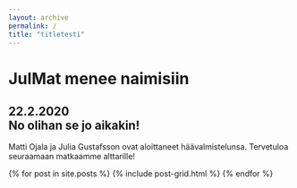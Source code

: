 ```yaml
---
layout: archive
permalink: /
title: "titletesti"
---
```


<style type="text/css">
.bgimg {
    background-image: url('{{ site.baseurl }}/images/banner_hearts.jpg');
}
</style>

<div class="wrap page-lead-content bgimg">
	<h1>JulMat menee naimisiin</h1>
	<h2>22.2.2020<br>
	No olihan se jo aikakin!</h2>
</div>

Matti Ojala ja Julia Gustafsson ovat aloittaneet häävalmistelunsa. Tervetuloa seuraamaan matkaamme alttarille!

<div class="tiles">
{% for post in site.posts %}
	{% include post-grid.html %}
{% endfor %}
</div><!-- /.tiles -->


<!-- https://mmistakes.github.io/skinny-bones-jekyll/ -->
